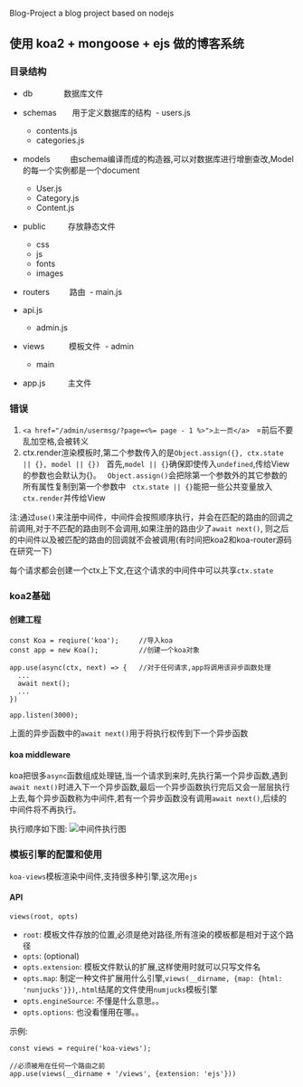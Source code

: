 Blog-Project
a blog project based on nodejs

## 使用 koa2 + mongoose + ejs 做的博客系统

### 目录结构

- db              数据库文件
- schemas         用于定义数据库的结构
  - users.js
  - contents.js
  - categories.js
- models          由schema编译而成的构造器,可以对数据库进行增删查改,Model的每一个实例都是一个document
  - User.js
  - Category.js
  - Content.js
- public          存放静态文件
  - css
  - js
  - fonts
  - images
- routers         路由
  - main.js

- api.js
  - admin.js
- views           模板文件
  - admin
  - main
- app.js          主文件

### 错误

1. `<a href="/admin/usermsg/?page=<%= page - 1 %>">上一页</a>`
   =前后不要乱加空格,会被转义
2. ctx.render渲染模板时,第二个参数传入的是`Object.assign({}, ctx.state || {}, model || {})`
   首先,`model || {}`确保即使传入`undefined`,传给View的参数也会默认为{}。
   `Object.assign()`会把除第一个参数外的其它参数的所有属性复制到第一个参数中
   `ctx.state || {}`能把一些公共变量放入`ctx.render`并传给View
   
注:通过`use()`来注册中间件，中间件会按照顺序执行，并会在匹配的路由的回调之前调用,对于不匹配的路由则不会调用,如果注册的路由少了`await next()`, 则之后的中间件以及被匹配的路由的回调就不会被调用(有时间把koa2和koa-router源码在研究一下)

每个请求都会创建一个ctx上下文,在这个请求的中间件中可以共享`ctx.state`

### koa2基础

#### 创建工程
```
const Koa = reqiure('koa');     //导入koa
const app = new Koa();          //创建一个koa对象

app.use(async(ctx, next) => {   //对于任何请求,app将调用该异步函数处理
  ...
  await next();
  ...
})

app.listen(3000);
```

上面的异步函数中的`await next()`用于将执行权传到下一个异步函数

#### koa middleware

koa把很多`async`函数组成处理链,当一个请求到来时,先执行第一个异步函数,遇到`await next()`时进入下一个异步函数,最后一个异步函数执行完后又会一层层执行上去,每个异步函数称为中间件,若有一个异步函数没有调用`await next()`,后续的中间件将不再执行。

执行顺序如下图:
![中间件执行图](http://upload-images.jianshu.io/upload_images/3663059-03622ea2a9ffce2a.jpg)

### 模板引擎的配置和使用

`koa-views`模板渲染中间件,支持很多种引擎,这次用`ejs`

#### API
`views(root, opts)`
- `root`: 模板文件存放的位置,必须是绝对路径,所有渲染的模板都是相对于这个路径
- `opts`: (optional)
- `opts.extension`: 模板文件默认的扩展,这样使用时就可以只写文件名
- `opts.map`: 制定一种文件扩展用什么引擎,`views(__dirname, {map: {html: 'nunjucks'}})`,`.html`结尾的文件使用`numjucks`模板引擎
- `opts.engineSource`: 不懂是什么意思。。
- `opts.options`: 也没看懂用在哪。。

示例:
```
const views = require('koa-views');

//必须被用在任何一个路由之前
app.use(views(__dirname + '/views', {extension: 'ejs'}))
```













   






